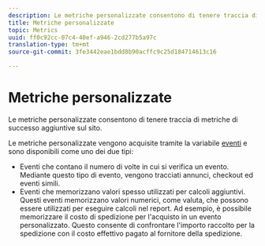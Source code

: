 ```yaml
---
description: Le metriche personalizzate consentono di tenere traccia di metriche di successo aggiuntive sul sito.
title: Metriche personalizzate
topic: Metrics
uuid: ff0c92cc-07c4-40ef-a946-2cd277b5a97c
translation-type: tm+mt
source-git-commit: 3fe3442eae1bdd8b90acffc9c25d184714613c16

---
```



# Metriche personalizzate

Le metriche personalizzate consentono di tenere traccia di metriche di successo aggiuntive sul sito.

Le metriche personalizzate vengono acquisite tramite la variabile [eventi](https://docs.adobe.com/content/help/it-IT/analytics/implementation/vars/page-vars/events/events-overview.html) e sono disponibili come uno dei due tipi:

* Eventi che contano il numero di volte in cui si verifica un evento. Mediante questo tipo di evento, vengono tracciati annunci, checkout ed eventi simili.
* Eventi che memorizzano valori spesso utilizzati per calcoli aggiuntivi. Questi eventi memorizzano valori numerici, come valuta, che possono essere utilizzati per eseguire calcoli nel report. Ad esempio, è possibile memorizzare il costo di spedizione per l&#39;acquisto in un evento personalizzato. Questo consente di confrontare l&#39;importo raccolto per la spedizione con il costo effettivo pagato al fornitore della spedizione.

